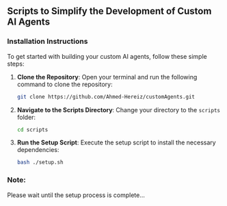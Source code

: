 ## Scripts to Simplify the Development of Custom AI Agents

### Installation Instructions

To get started with building your custom AI agents, follow these simple steps:

1. **Clone the Repository**: 
   Open your terminal and run the following command to clone the repository:
   ```bash
   git clone https://github.com/Ahmed-Hereiz/customAgents.git
   ```

2. **Navigate to the Scripts Directory**: 
   Change your directory to the `scripts` folder:
   ```bash
   cd scripts
   ```

3. **Run the Setup Script**: 
   Execute the setup script to install the necessary dependencies:
   ```bash
   bash ./setup.sh
   ```

### Note:
Please wait until the setup process is complete...

